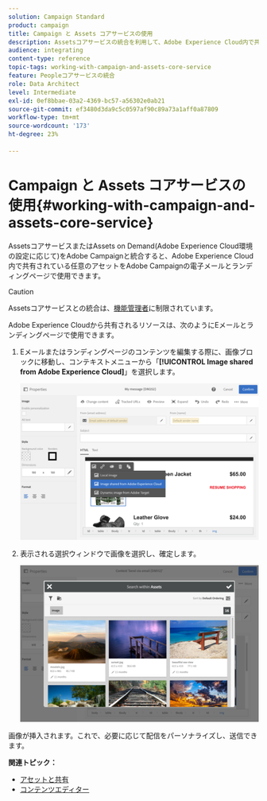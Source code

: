 ```yaml
---
solution: Campaign Standard
product: campaign
title: Campaign と Assets コアサービスの使用
description: Assetsコアサービスの統合を利用して、Adobe Experience Cloud内で共有されているリソースをAdobe Campaignメッセージとランディングページで使用します。
audience: integrating
content-type: reference
topic-tags: working-with-campaign-and-assets-core-service
feature: Peopleコアサービスの統合
role: Data Architect
level: Intermediate
exl-id: 0ef8bbae-03a2-4369-bc57-a56302e0ab21
source-git-commit: ef3480d3da9c5c0597af90c89a73a1aff0a87809
workflow-type: tm+mt
source-wordcount: '173'
ht-degree: 23%

---
```


# Campaign と Assets コアサービスの使用{#working-with-campaign-and-assets-core-service}

AssetsコアサービスまたはAssets on Demand(Adobe Experience Cloud環境の設定に応じて)をAdobe Campaignと統合すると、Adobe Experience Cloud内で共有されている任意のアセットをAdobe Campaignの電子メールとランディングページで使用できます。

>[!CAUTION]
>
> Assetsコアサービスとの統合は、[機能管理者](../../administration/using/users-management.md#functional-administrators)に制限されています。

Adobe Experience Cloudから共有されるリソースは、次のようにEメールとランディングページで使用できます。

1. Eメールまたはランディングページのコンテンツを編集する際に、画像ブロックに移動し、コンテキストメニューから「**[!UICONTROL Image shared from Adobe Experience Cloud]**」を選択します。

   ![](assets/dam_insert_image_dce.png)

1. 表示される選択ウィンドウで画像を選択し、確定します。

   ![](assets/dam_shared_image_selection.png)

画像が挿入されます。これで、必要に応じて配信をパーソナライズし、送信できます。

**関連トピック：**

* [アセットと共有](https://docs.adobe.com/content/help/ja-JP/core-services/interface/assets/experience-cloud-assets.html)
* [コンテンツエディター](../../designing/using/personalization.md#example-email-personalization)
